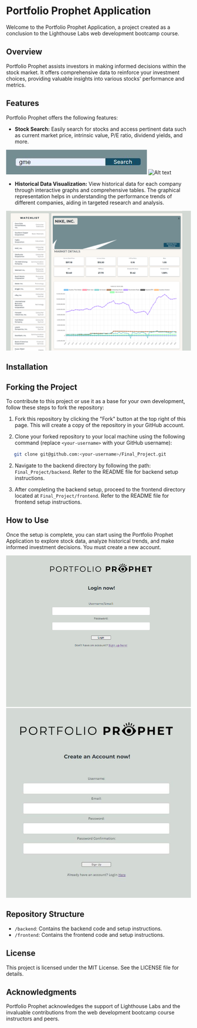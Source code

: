 

# Portfolio Prophet Application

Welcome to the Portfolio Prophet Application, a project created as a conclusion to the Lighthouse Labs web development bootcamp course.

## Overview

Portfolio Prophet assists investors in making informed decisions within the stock market. It offers comprehensive data to reinforce your investment choices, providing valuable insights into various stocks' performance and metrics.

## Features

Portfolio Prophet offers the following features:

- **Stock Search:** Easily search for stocks and access pertinent data such as current market price, intrinsic value, P/E ratio, dividend yields, and more.

![Alt text](/planning/README-Photos/search-function.JPG?raw=true "Searchbar")
![Alt text](/planning/README-Photos/search-result.JPG.?raw=true "Search result")
  
- **Historical Data Visualization:** View historical data for each company through interactive graphs and comprehensive tables. The graphical representation helps in understanding the performance trends of different companies, aiding in targeted research and analysis.

![Alt text](/planning/README-Photos/stock-analysis.png?raw=true "Stock Card")

## Installation

## Forking the Project

To contribute to this project or use it as a base for your own development, follow these steps to fork the repository:

1. Fork this repository by clicking the "Fork" button at the top right of this page. This will create a copy of the repository in your GitHub account.

2. Clone your forked repository to your local machine using the following command (replace `<your-username>` with your GitHub username):

```sh
   git clone git@github.com:<your-username>/Final_Project.git
```

2. Navigate to the backend directory by following the path: `Final_Project/backend`. Refer to the README file for backend setup instructions. 

3. After completing the backend setup, proceed to the frontend directory located at `Final_Project/frontend`. Refer to the README file for frontend setup instructions.

## How to Use

Once the setup is complete, you can start using the Portfolio Prophet Application to explore stock data, analyze historical trends, and make informed investment decisions. You must create a new account.

![Alt text](/planning/README-Photos/login-ss.png?raw=true "Login screen")
![Alt text](/planning/README-Photos/register.JPG?raw=true "Register")

## Repository Structure

- `/backend`: Contains the backend code and setup instructions.
- `/frontend`: Contains the frontend code and setup instructions.

## License

This project is licensed under the MIT License. See the LICENSE file for details.


## Acknowledgments

Portfolio Prophet acknowledges the support of Lighthouse Labs and the invaluable contributions from the web development bootcamp course instructors and peers.
